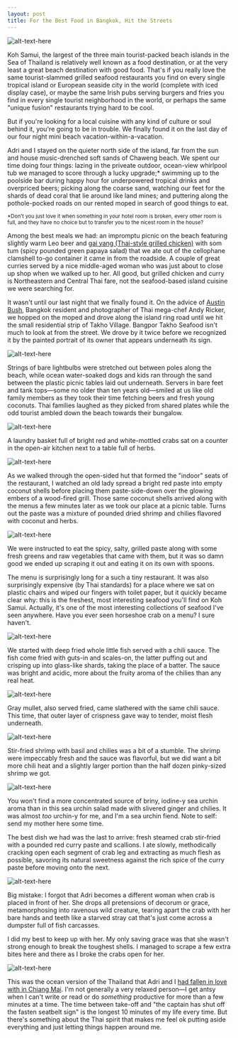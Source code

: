 ```yaml
---
layout: post
title: For the Best Food in Bangkok, Hit the Streets
---
```


![alt-text-here](http://kenjilopezalt.github.io/images/20140720-koh-samui-bangpor-seafood-takho-/20140720-koh-samui-bangpor-seafood-takho-09.jpg "full table")

Koh Samui, the largest of the three main tourist-packed beach islands in the Sea of Thailand is relatively well known as a food destination, or at the very least a great beach destination with good food. That's if you really love the same tourist-slammed grilled seafood restaurants you find on every single tropical island or European seaside city in the world (complete with iced display case), or maybe the same Irish pubs serving burgers and fries you find in every single tourist neighborhood in the world, or perhaps the same "unique fusion" restaurants trying hard to be cool.	

But if you're looking for a local cuisine with any kind of culture or soul behind it, you're going to be in trouble. We finally found it on the last day of our four night mini beach vacation-within-a-vacation.

Adri and I stayed on the quieter north side of the island, far from the sun and house music-drenched soft sands of Chaweng beach. We spent our time doing four things: lazing in the priveate outdoor, ocean-view whirlpool tub we managed to score through a lucky upgrade;* swimming up to the poolside bar during happy hour for underpowered tropical drinks and overpriced beers; picking along the coarse sand, watching our feet for the shards of dead coral that lie around like land mines; and puttering along the pothole-pocked roads on our rented moped in search of good things to eat.

<small>*Don't you just love it when something in your hotel room is broken, every other room is full, and they have no choice but to transfer you to the nicest room in the house?</small>

Among the best meals we had: an impromptu picnic on the beach featuring slightly warm Leo beer and <a href="http://www.seriouseats.com/2014/07/the-food-lab-thai-style-grilled-chicken.html">gai yang (Thai-style grilled chicken)</a> with som tum (spicy pounded green papaya salad) that we ate out of the cellophane clamshell to-go container it came in from the roadside. A couple of great curries served by a nice middle-aged woman who was just about to close up shop when we walked up to her.  All good, but grilled chicken and curry is Northeastern and Central Thai fare, not the seafood-based island cuisine we were searching for.

It wasn't until our last night that we finally found it. On the advice of <a href="http://www.austinbushphotography.com/">Austin Bush,</a> Bangkok resident and photographer of Thai mega-chef Andy Ricker, we hopped on the moped and drove along the island ring road until we hit the small residential strip of Takho Village. Bangpor Takho Seafood isn't much to look at from the street. We drove by it twice before we recognized it by the painted portrait of its owner that appears underneath its sign.

![alt-text-here](http://kenjilopezalt.github.io/images/20140720-koh-samui-bangpor-seafood-takho-/20140720-koh-samui-bangpor-seafood-takho-01.jpg "Beach view")

Strings of bare lightbulbs were stretched out between poles along the beach, while ocean water-soaked dogs and kids ran through the sand between the plastic picnic tables laid out underneath. Servers in bare feet and tank tops&mdash;some no older than ten years old&mdash;smiled at us like old family members as they took their time fetching beers and fresh young coconuts. Thai families laughed as they picked from shared plates while the odd tourist ambled down the beach towards their bungalow.

![alt-text-here](http://kenjilopezalt.github.io/images/20140720-koh-samui-bangpor-seafood-takho-/20140720-koh-samui-bangpor-seafood-takho-11.jpg "Crabs")

A laundry basket full of bright red and white-mottled crabs sat on a counter in the open-air kitchen next to a table full of herbs.

![alt-text-here](http://kenjilopezalt.github.io/images/20140720-koh-samui-bangpor-seafood-takho-/20140720-koh-samui-bangpor-seafood-takho-10.jpg "grilling coconut")

As we walked through the open-sided hut that formed the "indoor" seats of the restaurant, I watched an old lady spread a bright red paste into empty coconut shells before placing them paste-side-down over the glowing embers of a wood-fired grill. Those same coconut shells arrived along with the menus a few minutes later as we took our place at a picnic table. Turns out the paste was a mixture of pounded dried shrimp and chilies flavored with coconut and herbs.

![alt-text-here](http://kenjilopezalt.github.io/images/20140720-koh-samui-bangpor-seafood-takho-/20140720-koh-samui-bangpor-seafood-takho-02.jpg "grilled sambal")

We were instructed to eat the spicy, salty, grilled paste along with some fresh greens and raw vegetables that came with them, but it was so damn good we ended up scraping it out and eating it on its own with spoons. 

The menu is surprisingly long for a such a tiny restaurant. It was also surprisingly expensive (by Thai standards) for a place where we sat on plastic chairs and wiped our fingers with toilet paper, but it quickly became clear why: this is the freshest, most interesting seafood you'll find on Koh Samui. Actually, it's one of the most interesting collections of seafood I've seen anywhere. Have you ever seen horseshoe crab on a menu? I sure haven't.

![alt-text-here](http://kenjilopezalt.github.io/images/20140720-koh-samui-bangpor-seafood-takho-/20140720-koh-samui-bangpor-seafood-takho-03.jpg "Fried little fish")

We started with deep fried whole little fish served with a chili sauce. The fish come fried with guts-in and scales-on, the latter puffing out and crisping up into glass-like shards, taking the place of a batter. The sauce was bright and acidic, more about the fruity aroma of the chilies than any real heat.

![alt-text-here](http://kenjilopezalt.github.io/images/20140720-koh-samui-bangpor-seafood-takho-/20140720-koh-samui-bangpor-seafood-takho-04.jpg "Fried grey mullet, chili")

Gray mullet, also served fried, came slathered with the same chili sauce. This time, that outer layer of crispness gave way to tender, moist flesh underneath. 

![alt-text-here](http://kenjilopezalt.github.io/images/20140720-koh-samui-bangpor-seafood-takho-/20140720-koh-samui-bangpor-seafood-takho-05.jpg "stir-fried shrimp, basil")

Stir-fried shrimp with basil and chilies was a bit of a stumble. The shrimp were impeccably fresh and the sauce was flavorful, but we did want a bit more chili heat and a slightly larger portion than the half dozen pinky-sized shrimp we got.

![alt-text-here](http://kenjilopezalt.github.io/images/20140720-koh-samui-bangpor-seafood-takho-/20140720-koh-samui-bangpor-seafood-takho-08.jpg "sea urchin salad")

You won't find a more concentrated source of briny, iodine-y sea urchin aroma than in this sea urchin salad made with slivered ginger and chilies. It was almost <em>too</em> urchin-y for me, and I'm a sea urchin fiend. Note to self: send my mother here some time.

The best dish we had was the last to arrive: fresh steamed crab stir-fried with a pounded red curry paste and scallions. I ate slowly, methodically cracking open each segment of crab leg and extracting as much flesh as possible, savoring its natural sweetness against the rich spice of the curry paste before moving onto the next.

![alt-text-here](http://kenjilopezalt.github.io/images/20140720-koh-samui-bangpor-seafood-takho-/20140720-koh-samui-bangpor-seafood-takho-07.jpg "Crabs with chili and curry")

Big mistake: I forgot that Adri becomes a different woman when crab is placed in front of her. She drops all pretensions of decorum or grace, metamorphosing into ravenous wild creature, tearing apart the crab with her bare hands and teeth like a starved stray cat that's just come across a dumpster full of fish carcasses.

I did my best to keep up with her. My only saving grace was that she wasn't strong enough to break the toughest shells. I managed to scrape a few extra bites here and there as I broke the crabs open for her.

![alt-text-here](http://kenjilopezalt.github.io/images/20140720-koh-samui-bangpor-seafood-takho-/20140720-koh-samui-bangpor-seafood-takho-06.jpg "full table")

This was the ocean version of the Thailand that Adri and I <a href="http://kenjilopezalt.github.io/2014/07/24/Chiang-Mai-Khao-Soi-lamduon-fahrm/">had fallen in love with in Chiang Mai</a>. I'm not generally a very relaxed person&mdash;I get antsy when I can't write or read or do <em>something</em> productive for more than a few minutes at a time. The time between take-off and "the captain has shut off the fasten seatbelt sign" is the longest 10 minutes of my life every time. But there's something about the Thai spirit that makes me feel ok putting aside everything and just letting things happen around me.
